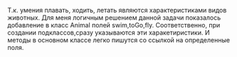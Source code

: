 Т.к. умения плавать, ходить, летать являются характеристиками видов животных. Для меня логичным решением данной задачи показалось добавление в класс Animal полей swim,toGo,fly. Соответственно, при создании подклассов,сразу указываются эти харакетиристики. И методы в основном классе легко пишутся со ссылкой на определенные поля.